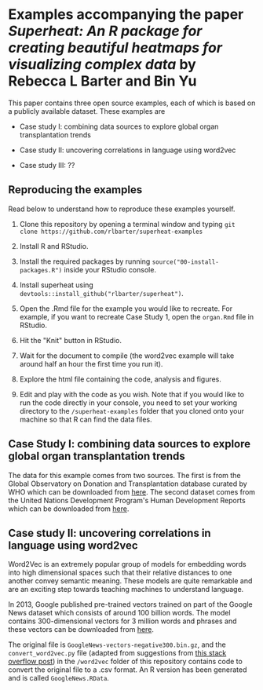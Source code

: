 # Examples accompanying the paper *Superheat: An R package for  creating beautiful heatmaps for visualizing complex data* by Rebecca  L Barter and Bin Yu

This paper contains three open source examples, each of which is based on a
publicly available dataset. These examples are

* Case study I: combining data sources to explore global organ
transplantation trends

* Case study II: uncovering correlations in language using word2vec

* Case study III: ??





## Reproducing the examples

Read below to understand how to reproduce these examples yourself.

1. Clone this repository by opening a terminal window and typing `git clone
https://github.com/rlbarter/superheat-examples`

1. Install R and RStudio.

1. Install the required packages by running
`source("00-install-packages.R")` inside your RStudio console.

1. Install superheat using
`devtools::install_github("rlbarter/superheat")`.

1. Open the .Rmd file for the example you would like to recreate.  For
   example, if you want to recreate Case Study 1, open the `organ.Rmd`
   file in RStudio.

1. Hit the "Knit" button in RStudio.

1. Wait for the document to compile (the word2vec example will take
   around half an hour the first time you run it).

1. Explore the html file containing the code, analysis and figures.

1. Edit and play with the code as you wish. Note that if you would
   like to run the code directly in your console, you need to set your
   working directory to the `/superheat-examples` folder that you
   cloned onto your machine so that R can find the data files. 



## Case Study I: combining data sources to explore global organ transplantation trends

The data for this example comes from two sources. The first is from
the Global
Observatory on Donation and Transplantation database curated by WHO
which can be downloaded from
[here](http://www.transplant-observatory.org/export-database/). The
second dataset comes from the United Nations Development Program's
Human Development Reports which can be downloaded from
[here](http://hdr.undp.org/en/data#).




## Case study II: uncovering correlations in language using word2vec


Word2Vec is an extremely popular group of models for embedding words
into high dimensional spaces such that their relative distances to one
another convey semantic meaning. These models
are quite remarkable and are an exciting step towards teaching
machines to understand language.

In 2013, Google published pre-trained vectors trained on part of the
Google News dataset which consists of around 100 billion words. The
model contains 300-dimensional vectors for 3 million words and phrases
and these vectors can be downloaded from
[here](https://code.google.com/archive/p/word2vec/).

The original file is `GoogleNews-vectors-negative300.bin.gz`, and the
`convert_word2vec.py` file  (adapted from suggestions
from
[this stack overflow post](http://stackoverflow.com/questions/27324292/convert-word2vec-bin-file-to-text))
in the `/word2vec` folder of this repository contains code to convert
the original  file to a .csv format. An R version has been generated and is called
`GoogleNews.RData`.


